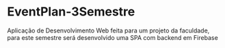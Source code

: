 # EventPlan-3Semestre
Aplicação de Desenvolvimento Web feita para um projeto da faculdade, para este semestre será desenvolvido uma SPA com backend em Firebase
